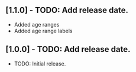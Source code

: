 ## [1.1.0] - TODO: Add release date.

* Added age ranges
* Added age range labels


## [1.0.0] - TODO: Add release date.

* TODO: Initial release.
